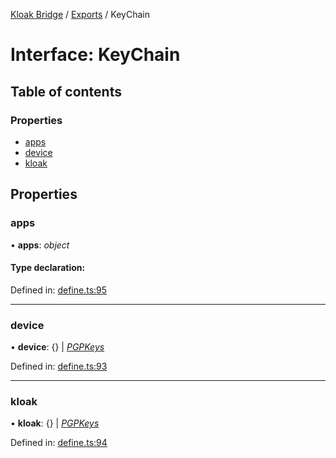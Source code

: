 [Kloak Bridge](../README.md) / [Exports](../modules.md) / KeyChain

# Interface: KeyChain

## Table of contents

### Properties

- [apps](keychain.md#apps)
- [device](keychain.md#device)
- [kloak](keychain.md#kloak)

## Properties

### apps

• **apps**: *object*

#### Type declaration:

Defined in: [define.ts:95](https://github.com/CoNET-project/kloak-bridge/blob/d5ed71b/src/define.ts#L95)

___

### device

• **device**: {} \| [*PGPKeys*](pgpkeys.md)

Defined in: [define.ts:93](https://github.com/CoNET-project/kloak-bridge/blob/d5ed71b/src/define.ts#L93)

___

### kloak

• **kloak**: {} \| [*PGPKeys*](pgpkeys.md)

Defined in: [define.ts:94](https://github.com/CoNET-project/kloak-bridge/blob/d5ed71b/src/define.ts#L94)
